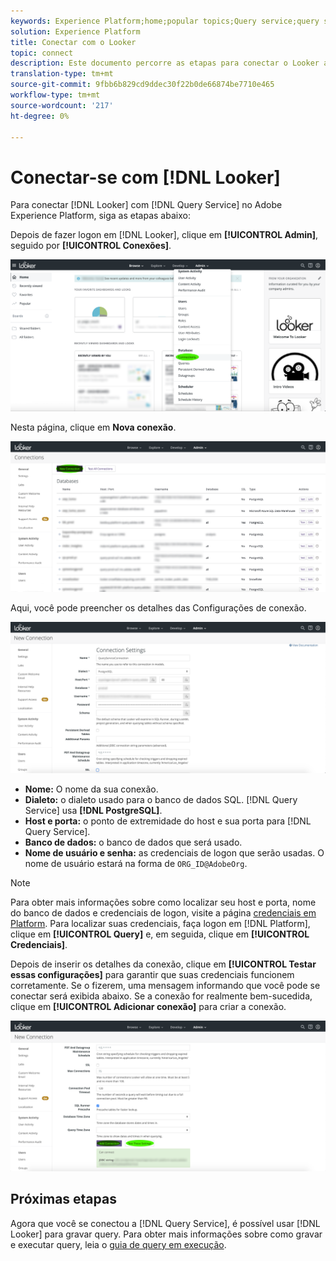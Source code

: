```yaml
---
keywords: Experience Platform;home;popular topics;Query service;query service;Looker;looker;connect to query service;
solution: Experience Platform
title: Conectar com o Looker
topic: connect
description: Este documento percorre as etapas para conectar o Looker ao Adobe Experience Platform Query Service.
translation-type: tm+mt
source-git-commit: 9fbb6b829cd9ddec30f22b0de66874be7710e465
workflow-type: tm+mt
source-wordcount: '217'
ht-degree: 0%

---
```



# Conectar-se com [!DNL Looker]

Para conectar [!DNL Looker] com [!DNL Query Service] no Adobe Experience Platform, siga as etapas abaixo:

Depois de fazer logon em [!DNL Looker], clique em **[!UICONTROL Admin]**, seguido por **[!UICONTROL Conexões]**.

![](../images/clients/looker/click-admin-connections.png)

Nesta página, clique em **Nova conexão**.

![](../images/clients/looker/click-new-connection.png)

Aqui, você pode preencher os detalhes das Configurações de conexão.

![](../images/clients/looker/new-connection.png)

- **Nome:** O nome da sua conexão.
- **Dialeto:** o dialeto usado para o banco de dados SQL. [!DNL Query Service] usa  **[!DNL PostgreSQL]**.
- **Host e porta:** o ponto de extremidade do host e sua porta para  [!DNL Query Service].
- **Banco de dados:** o banco de dados que será usado.
- **Nome de usuário e senha:** as credenciais de logon que serão usadas. O nome de usuário estará na forma de `ORG_ID@AdobeOrg`.

>[!NOTE]
>
>Para obter mais informações sobre como localizar seu host e porta, nome do banco de dados e credenciais de logon, visite a página [credenciais em Platform](https://platform.adobe.com/query/configuration). Para localizar suas credenciais, faça logon em [!DNL Platform], clique em **[!UICONTROL Query]** e, em seguida, clique em **[!UICONTROL Credenciais]**.

Depois de inserir os detalhes da conexão, clique em **[!UICONTROL Testar essas configurações]** para garantir que suas credenciais funcionem corretamente. Se o fizerem, uma mensagem informando que você pode se conectar será exibida abaixo. Se a conexão for realmente bem-sucedida, clique em **[!UICONTROL Adicionar conexão]** para criar a conexão.

![](../images/clients/looker/click-test-connection.png)

## Próximas etapas

Agora que você se conectou a [!DNL Query Service], é possível usar [!DNL Looker] para gravar query. Para obter mais informações sobre como gravar e executar query, leia o [guia de query em execução](../best-practices/writing-queries.md).
